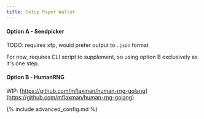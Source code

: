 ```yaml
---
title: Setup Paper Wallet
---
```

#### Option A - Seedpicker
TODO: requires xfp, would prefer output to `.json` format

For now, requires CLI script to supplement, so using option B exclusively as it's one step.

#### Option B - HumanRNG
WIP: [https://github.com/mflaxman/human-rng-golang](https://github.com/mflaxman/human-rng-golang)


{% include advanced_config.md %}

